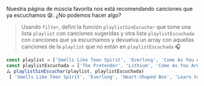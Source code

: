 Nuestra página de múscia favorita nos está recomendando canciones que ya escuchamos :sleepy:. ¿No podemos hacer algo?

> Usando `filter`, definí la función `playlistSinEscuchar` que tome una lista `playlist` con canciones sugeridas y otra lista `playlistEscuchada` con canciones que ya escuchamos y devuelva un array con aquellas canciones de la `playlist` que no están en `playlistEscuchada` :headphones:
>
```js
const playlist = ['Smells Like Teen Spirit', 'Everlong', 'Come As You Are', 'The Pretender', 'Heart-Shaped Box', 'Learn to Fly', 'Lithium'];
const playlistEscuchada = ['The Pretender', 'Lithium', 'Come As You Are']
ム playlistSinEscuchar(playlist, playlistEscuchada)
 [ 'Smells Like Teen Spirit', 'Everlong', 'Heart-Shaped Box', 'Learn to Fly' ]
```
